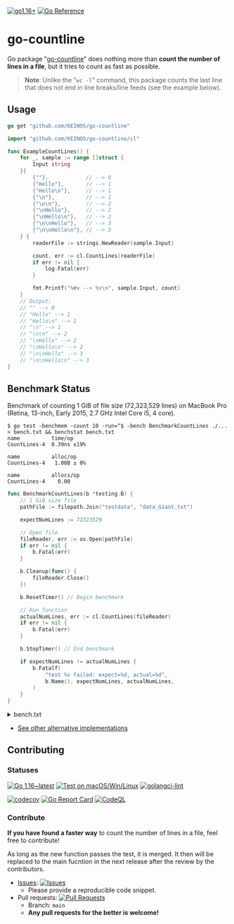 <!-- markdownlint-disable MD001 MD041 MD050 MD033 -->
[![go1.16+](https://img.shields.io/badge/Go-1.16--latest-blue?logo=go)](https://github.com/KEINOS/go-countline/blob/main/.github/workflows/version-tests.yaml "Supported versions")
[![Go Reference](https://pkg.go.dev/badge/github.com/KEINOS/go-countline.svg)](https://pkg.go.dev/github.com/KEINOS/go-countline#section-documentation "Read generated documentation of the app")

# go-countline

Go package "[go-countline](https://github.com/KEINOS/go-countline/cl)" does nothing more than **count the number of lines in a file**, but it tries to count as fast as possible.

> __Note__: Unlike the "`wc -l`" command, this package counts the last line that does not end in line breaks/line feeds (see the example below).

## Usage

```go
go get "github.com/KEINOS/go-countline"
```

```go
import "github.com/KEINOS/go-countline/cl"

func ExampleCountLines() {
    for _, sample := range []struct {
        Input string
    }{
        {""},            // --> 0
        {"Hello"},       // --> 1
        {"Hello\n"},     // --> 1
        {"\n"},          // --> 1
        {"\n\n"},        // --> 2
        {"\nHello"},     // --> 2
        {"\nHello\n"},   // --> 2
        {"\n\nHello"},   // --> 3
        {"\n\nHello\n"}, // --> 3
    } {
        readerFile := strings.NewReader(sample.Input)

        count, err := cl.CountLines(readerFile)
        if err != nil {
            log.Fatal(err)
        }

        fmt.Printf("%#v --> %v\n", sample.Input, count)
    }
    // Output:
    // "" --> 0
    // "Hello" --> 1
    // "Hello\n" --> 1
    // "\n" --> 1
    // "\n\n" --> 2
    // "\nHello" --> 2
    // "\nHello\n" --> 2
    // "\n\nHello" --> 3
    // "\n\nHello\n" --> 3
}
```

## Benchmark Status

Benchmark of counting 1 GiB of file size (72,323,529 lines) on MacBook Pro (Retina, 13-inch, Early 2015, 2.7 GHz Intel Core i5, 4 core).

```shellsession
$ go test -benchmem -count 10 -run=^$ -bench BenchmarkCountLines ./... > bench.txt && benchstat bench.txt
name          time/op
CountLines-4  0.39ns ±19%

name          alloc/op
CountLines-4   1.00B ± 0%

name          allocs/op
CountLines-4    0.00
```

```go
func BenchmarkCountLines(b *testing.B) {
    // 1 GiB size file
    pathFile := filepath.Join("testdata", "data_Giant.txt")

    expectNumLines := 72323529

    // Open file
    fileReader, err := os.Open(pathFile)
    if err != nil {
        b.Fatal(err)
    }

    b.Cleanup(func() {
        fileReader.Close()
    })

    b.ResetTimer() // Begin benchmark

    // Run function
    actualNumLines, err := cl.CountLines(fileReader)
    if err != nil {
        b.Fatal(err)
    }

    b.StopTimer() // End benchmark

    if expectNumLines != actualNumLines {
        b.Fatalf(
            "test %v failed: expect=%d, actual=%d",
            b.Name(), expectNumLines, actualNumLines,
        )
    }
}
```

<details><summary>bench.txt</summary>

```shellsession
$ cat bench.txt
goos: darwin
goarch: amd64
pkg: github.com/KEINOS/go-countline/cl
cpu: Intel(R) Core(TM) i5-5257U CPU @ 2.70GHz
BenchmarkCountLines-4           1000000000               0.4294 ns/op          1 B/op          0 allocs/op
BenchmarkCountLines-4           1000000000               0.4659 ns/op          1 B/op          0 allocs/op
BenchmarkCountLines-4           1000000000               0.3811 ns/op          1 B/op          0 allocs/op
BenchmarkCountLines-4           1000000000               0.3696 ns/op          1 B/op          0 allocs/op
BenchmarkCountLines-4           1000000000               0.3672 ns/op          1 B/op          0 allocs/op
BenchmarkCountLines-4           1000000000               0.3888 ns/op          1 B/op          0 allocs/op
BenchmarkCountLines-4           1000000000               0.4071 ns/op          1 B/op          0 allocs/op
BenchmarkCountLines-4           1000000000               0.3875 ns/op          1 B/op          0 allocs/op
BenchmarkCountLines-4           1000000000               0.3604 ns/op          1 B/op          0 allocs/op
BenchmarkCountLines-4           1000000000               0.3613 ns/op          1 B/op          0 allocs/op
PASS
ok      github.com/KEINOS/go-countline/cl       85.368s
PASS
ok      github.com/KEINOS/go-countline/cl/spec  0.275s
```

</details>


- [See other alternative implementations](./cl/_alt)

## Contributing

### Statuses

[![Go 1.16~latest](https://github.com/KEINOS/go-countline/actions/workflows/version-tests.yaml/badge.svg)](https://github.com/KEINOS/go-countline/actions/workflows/version-tests.yaml)
[![Test on macOS/Win/Linux](https://github.com/KEINOS/go-countline/actions/workflows/platform-test.yaml/badge.svg)](https://github.com/KEINOS/go-countline/actions/workflows/platform-test.yaml)
[![golangci-lint](https://github.com/KEINOS/go-countline/actions/workflows/golangci-lint.yaml/badge.svg)](https://github.com/KEINOS/go-countline/actions/workflows/golangci-lint.yaml)

[![codecov](https://codecov.io/gh/KEINOS/go-countline/branch/main/graph/badge.svg?token=St2W66wHNQ)](https://codecov.io/gh/KEINOS/go-countline)
[![Go Report Card](https://goreportcard.com/badge/github.com/KEINOS/go-countline)](https://goreportcard.com/report/github.com/KEINOS/go-countline)
[![CodeQL](https://github.com/KEINOS/go-countline/actions/workflows/codeQL-analysis.yaml/badge.svg)](https://github.com/KEINOS/go-countline/actions/workflows/codeQL-analysis.yaml)

### Contribute

**If you have found a faster way** to count the number of lines in a file, feel free to contribute!

As long as the new function passes the test, it is merged. It then will be replaced to the main fucntion in the next release after the review by the contributors.

- [Issues](https://github.com/KEINOS/go-countline/issues): [![Issues](https://img.shields.io/github/issues/KEINOS/go-countline)](https://github.com/KEINOS/go-countline/issues)
  - Please provide a reproducible code snippet.
- Pull requests: [![Pull Requests](https://img.shields.io/github/issues-pr/KEINOS/go-countline)](https://github.com/KEINOS/go-countline/pulls)
  - Branch: `main`
  - **Any pull requests for the better is welcome!**
